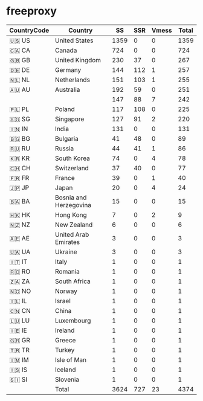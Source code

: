 # freeproxy

|CountryCode|Country|SS|SSR|Vmess|Total|
|  ----  | ----  |  ----  | ----  |  ----  | ----  |
|🇺🇸 US|United States|1359|0|0|1359|
|🇨🇦 CA|Canada|724|0|0|724|
|🇬🇧 GB|United Kingdom|230|37|0|267|
|🇩🇪 DE|Germany|144|112|1|257|
|🇳🇱 NL|Netherlands|151|103|1|255|
|🇦🇺 AU|Australia|192|59|0|251|
| ||147|88|7|242|
|🇵🇱 PL|Poland|117|108|0|225|
|🇸🇬 SG|Singapore|127|91|2|220|
|🇮🇳 IN|India|131|0|0|131|
|🇧🇬 BG|Bulgaria|41|48|0|89|
|🇷🇺 RU|Russia|44|41|1|86|
|🇰🇷 KR|South Korea|74|0|4|78|
|🇨🇭 CH|Switzerland|37|40|0|77|
|🇫🇷 FR|France|39|0|1|40|
|🇯🇵 JP|Japan|20|0|4|24|
|🇧🇦 BA|Bosnia and Herzegovina|15|0|0|15|
|🇭🇰 HK|Hong Kong|7|0|2|9|
|🇳🇿 NZ|New Zealand|6|0|0|6|
|🇦🇪 AE|United Arab Emirates|3|0|0|3|
|🇺🇦 UA|Ukraine|3|0|0|3|
|🇮🇹 IT|Italy|1|0|0|1|
|🇷🇴 RO|Romania|1|0|0|1|
|🇿🇦 ZA|South Africa|1|0|0|1|
|🇳🇴 NO|Norway|1|0|0|1|
|🇮🇱 IL|Israel|1|0|0|1|
|🇨🇳 CN|China|1|0|0|1|
|🇱🇺 LU|Luxembourg|1|0|0|1|
|🇮🇪 IE|Ireland|1|0|0|1|
|🇬🇷 GR|Greece|1|0|0|1|
|🇹🇷 TR|Turkey|1|0|0|1|
|🇮🇲 IM|Isle of Man|1|0|0|1|
|🇮🇸 IS|Iceland|1|0|0|1|
|🇸🇮 SI|Slovenia|1|0|0|1|
||Total|3624|727|23|4374|
